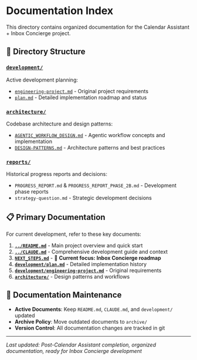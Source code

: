 # Documentation Index

This directory contains organized documentation for the Calendar Assistant + Inbox Concierge project.

## 📁 **Directory Structure**

### [`development/`](./development/)
Active development planning:
- [`engineering-project.md`](./development/engineering-project.md) - Original project requirements
- [`plan.md`](./development/plan.md) - Detailed implementation roadmap and status

### [`architecture/`](./architecture/)
Codebase architecture and design patterns:
- [`AGENTIC_WORKFLOW_DESIGN.md`](./architecture/AGENTIC_WORKFLOW_DESIGN.md) - Agentic workflow concepts and implementation
- [`DESIGN-PATTERNS.md`](./architecture/DESIGN-PATTERNS.md) - Architecture patterns and best practices

### [`reports/`](./reports/)
Historical progress reports and decisions:
- `PROGRESS_REPORT.md` & `PROGRESS_REPORT_PHASE_2B.md` - Development phase reports
- `strategy-question.md` - Strategic development decisions

## 📋 **Primary Documentation**

For current development, refer to these key documents:

1. **[`../README.md`](../README.md)** - Main project overview and quick start
2. **[`../CLAUDE.md`](../CLAUDE.md)** - Comprehensive development guide and context  
3. **[`NEXT_STEPS.md`](./NEXT_STEPS.md)** - 🎯 **Current focus: Inbox Concierge roadmap**
4. **[`development/plan.md`](./development/plan.md)** - Detailed implementation history
5. **[`development/engineering-project.md`](./development/engineering-project.md)** - Original requirements
6. **[`architecture/`](./architecture/)** - Design patterns and workflows

## 🔄 **Documentation Maintenance**

- **Active Documents**: Keep `README.md`, `CLAUDE.md`, and `development/` updated
- **Archive Policy**: Move outdated documents to `archive/` 
- **Version Control**: All documentation changes are tracked in git

---

*Last updated: Post-Calendar Assistant completion, organized documentation, ready for Inbox Concierge development*